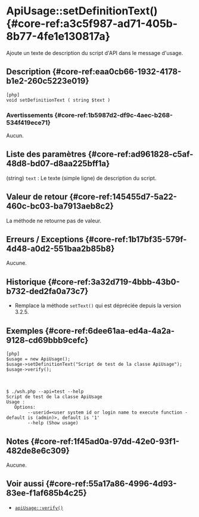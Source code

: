 # ApiUsage::setDefinitionText() {#core-ref:a3c5f987-ad71-405b-8b77-4fe1e130817a}

<div class="short-description">
Ajoute un texte de description du script d'API dans le message d'usage.
</div>

## Description {#core-ref:eaa0cb66-1932-4178-b1e2-260c5223e019}

    [php]
    void setDefinitionText ( string $text )

### Avertissements {#core-ref:1b5987d2-df9c-4aec-b268-534f419ece71}

Aucun.

## Liste des paramètres {#core-ref:ad961828-c5af-48d8-bd07-d8aa225bff1a}

(string) `text`
:   Le texte (simple ligne) de description du script.

## Valeur de retour {#core-ref:145455d7-5a22-460c-bc03-ba7913aeb8c2}

La méthode ne retourne pas de valeur.

## Erreurs / Exceptions {#core-ref:1b17bf35-579f-4d48-a0d2-551baa2b85b8}

Aucune.

## Historique {#core-ref:3a32d719-4bbb-43b0-b732-ded2fa0a73c7}

*   Remplace la méthode `setText()` qui est dépréciée depuis la version 3.2.5.

## Exemples {#core-ref:6dee61aa-ed4a-4a2a-9128-cd69bbb9cefc}

    [php]
    $usage = new ApiUsage();
    $usage->setDefinitionText("Script de test de la classe ApiUsage");
    $usage->verify();

&nbsp;

    $ ./wsh.php --api=test --help
    Script de test de la classe ApiUsage
    Usage :
       Options:
            --userid=<user system id or login name to execute function - default is (admin)>, default is '1'
            --help (Show usage) 

## Notes {#core-ref:1f45ad0a-97dd-42e0-93f1-482de8e6c309}

Aucune.

## Voir aussi {#core-ref:55a17a86-4996-4d93-83ee-f1af685b4c25}

*   [`apiUsage::verify()`][apiUsage_verify]

<!-- links -->
[apiUsage_verify]: #core-ref:26496476-30f7-4e64-979a-fb019d762b7b
